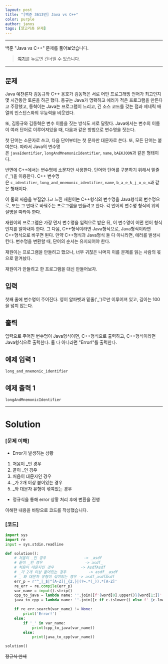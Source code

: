 ```yaml
---
layout: post
title: "[백준 3613번] Java vs C++"
color: purple
author: janos
tags: [알고리즘 문제]
---
```


---

백준 "Java vs C++" 문제를 풀어보았습니다.

> [여기](#solution)를 누르면 건너뛸 수 있습니다.

---

## 문제

Java 예찬론자 김동규와 C++ 옹호가 김동혁은 서로 어떤 프로그래밍 언어가 최고인지 몇 시간동안 토론을 하곤 했다. 동규는 Java가 명확하고 에러가 적은 프로그램을 만든다고 주장했고, 동혁이는 Java는 프로그램이 느리고, 긴 소스 코드를 갖는 점과 제네릭 배열의 인스턴스화의 무능력을 비웃었다.

또, 김동규와 김동혁은 변수 이름을 짓는 방식도 서로 달랐다. Java에서는 변수의 이름이 여러 단어로 이루어져있을 때, 다음과 같은 방법으로 변수명을 짓는다.

첫 단어는 소문자로 쓰고, 다음 단어부터는 첫 문자만 대문자로 쓴다. 또, 모든 단어는 붙여쓴다. 따라서 Java의 변수명은 `javaIdentifier`, `longAndMnemonicIdentifier`, `name`, `bAEKJOON`과 같은 형태이다.

반면에 C++에서는 변수명에 소문자만 사용한다. 단어와 단어를 구분하기 위해서 밑줄('`_`')을 이용한다. C++ 변수명은 `c_identifier`, `long_and_mnemonic_identifier`, `name`, `b_a_e_k_j_o_o_n`과 같은 형태이다.

이 둘의 싸움을 부질없다고 느낀 재원이는 C++형식의 변수명을 Java형식의 변수명으로, 또는 그 반대로 바꿔주는 프로그램을 만들려고 한다. 각 언어의 변수명 형식의 위의 설명을 따라야 한다.

재원이의 프로그램은 가장 먼저 변수명을 입력으로 받은 뒤, 이 변수명이 어떤 언어 형식인지를 알아내야 한다. 그 다음, C++형식이라면 Java형식으로, Java형식이라면 C++형식으로 바꾸면 된다. 만약 C++형식과 Java형식 둘 다 아니라면, 에러를 발생시킨다. 변수명을 변환할 때, 단어의 순서는 유지되어야 한다.

재원이는 프로그램을 만들려고 했으나, 너무 귀찮은 나머지 이를 문제를 읽는 사람의 몫으로 맡겨놨다.

재원이가 만들려고 한 프로그램을 대신 만들어보자.

## 입력

첫째 줄에 변수명이 주어진다. 영어 알파벳과 밑줄('_')로만 이루어져 있고, 길이는 100을 넘지 않는다.

## 출력

입력으로 주어진 변수명이 Java형식이면, C++형식으로 출력하고, C++형식이라면 Java형식으로 출력한다. 둘 다 아니라면 "Error!"를 출력한다.

## 예제 입력 1

```
long_and_mnemonic_identifier
```

## 예제 출력 1

```
longAndMnemonicIdentifier
```

---

# Solution

### [문제 이해]

- Error가 발생하는 상황
1. 처음이 _인 경우
2. 끝이 _인 경우
3. 처음이 대문자인 경우
4. _가 2개 이상 붙어있는 경우
5. _와 대문자 유형이 섞여있는 경우
- 정규식을 통해 error 상황 처리 후에 변환을 진행

이해한 내용을 바탕으로 코드를 작성했습니다.

### [코드]

```python
import sys
import re
input = sys.stdin.readline

def solution():
    # 처음이 _인 경우                 -> _asdf
    # 끝이 _인 경우                   -> asdf_
    # 처음이 대문자인 경우            -> AsdfAsdf
    # _가 2개 이상 붙어있는 경우          -> asdf__asdf
    # _ 와 대문자 유형이 섞여있는 경우 -> asdf_asdfAsdf
    err_p = r'^_|_$|^[A-Z]|_{2,}|(?=.*(_)).*[A-Z]'
    re_err = re.compile(err_p)
    var_name = input().strip()
    cpp_to_java = lambda name: ''.join([f'{word[0].upper()}{word[1:]}' if i != 0 else word for i, word in enumerate(name.split('_'))])
    java_to_cpp = lambda name: ''.join([c if c.islower() else f'_{c.lower()}' for c in name])

    if re_err.search(var_name) != None:
        print('Error!')
    else:
        if '_' in var_name:
            print(cpp_to_java(var_name))
        else:
            print(java_to_cpp(var_name))

solution()
```

~~정규식 만세~~